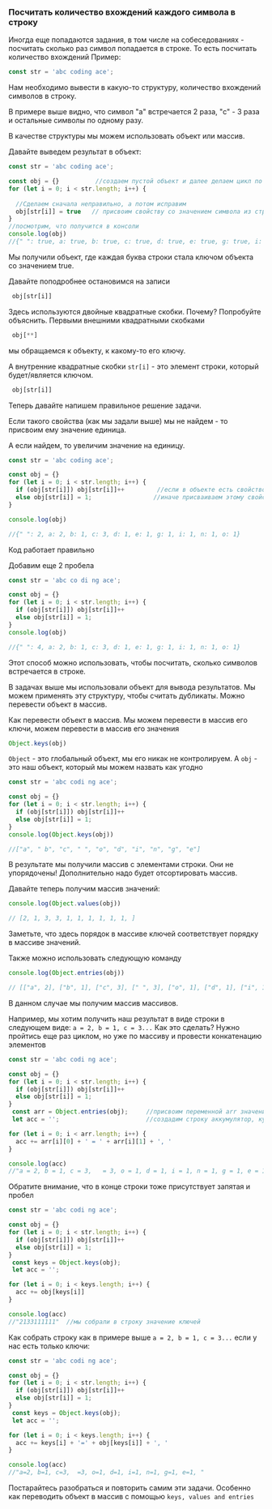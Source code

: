 ### Посчитать количество вхождений каждого символа в строку

Иногда еще попадаются задания, в том числе на собеседованиях - посчитать сколько раз 
символ попадается в строке. То есть посчитать количество вхождений
Пример:
```javascript
const str = 'abc coding ace';
```
Нам необходимо вывести в какую-то структуру, количество вхождений символов в строку.

В примере выше видно, что символ "а" встречается 2 раза, "c" - 3 раза
и остальные символы по одному разу.

В качестве структуры мы можем использовать объект или массив.

Давайте выведем результат в объект:
```javascript
const str = 'abc coding ace';

const obj = {}          //создаем пустой объект и далее делаем цикл по строке
for (let i = 0; i < str.length; i++) {
  
  //Сделаем сначала неправильно, а потом исправим
  obj[str[i]] = true   // присвоим свойству со значением символа из строки  `true`
}
//посмотрим, что получится в консоли
console.log(obj)
//{" ": true, a: true, b: true, c: true, d: true, e: true, g: true, i: true, n: true, o: true}
```
Мы получили объект, где каждая буква строки стала ключом объекта со значением true.

Давайте поподробнее остановимся на записи
```javascript
 obj[str[i]]
```
Здесь используются двойные квадратные скобки. Почему? Попробуйте объяснить.
Первыми внешними квадратными скобками 
```javascript
 obj[**]
```
мы обращаемся к объекту, к какому-то его ключу.

А внутренние квадратные скобки `str[i]` - это элемент строки, который будет/является ключом.
```javascript
 obj[str[i]]
```

Теперь давайте напишем правильное решение задачи.

Если такого свойства (как мы задали выше) мы не найдем - то присвоим ему значение единица.

А если найдем, то увеличим значение на единицу.
```javascript
const str = 'abc coding ace';

const obj = {}        
for (let i = 0; i < str.length; i++) {
  if (obj[str[i]]) obj[str[i]]++         //если в объекте есть свойство с ключом равным символу из строки то увеличиваем значение этого свойства на единицу
  else obj[str[i]] = 1;                 //иначе присваиваем этому свойству значение 1
}

console.log(obj)

//{" ": 2, a: 2, b: 1, c: 3, d: 1, e: 1, g: 1, i: 1, n: 1, o: 1}
``` 
Код работает правильно

Добавим еще 2 пробела
```javascript
const str = 'abc co di ng ace';

const obj = {}        
for (let i = 0; i < str.length; i++) {
  if (obj[str[i]]) obj[str[i]]++
  else obj[str[i]] = 1;
}
console.log(obj)

//{" ": 4, a: 2, b: 1, c: 3, d: 1, e: 1, g: 1, i: 1, n: 1, o: 1}
``` 
Этот способ можно использовать, чтобы посчитать, сколько символов встречается в строке.

В задачах выше мы использовали объект для вывода результатов.
Мы можем применять эту структуру, чтобы считать дубликаты. Можно перевести объект в массив.

Как перевести объект в массив.
Мы можем перевести в массив его ключи, можем перевести в массив его значения
```javascript
Object.keys(obj)
``` 
`Object` - это глобальный объект, мы его никак не контролируем.
А `obj` - это наш объект, который мы можем назвать как угодно

```javascript
const str = 'abc codi ng ace';

const obj = {}        
for (let i = 0; i < str.length; i++) {
  if (obj[str[i]]) obj[str[i]]++
  else obj[str[i]] = 1;
}
console.log(Object.keys(obj))

//["a", " b", "c", " ", "o", "d", "i", "n", "g", "e"]
```
В результате мы получили массив с элементами строки. Они не упорядочены!
Дополнительно надо будет отсортировать массив.

Давайте теперь получим массив значений:
```javascript
console.log(Object.values(obj))

// [2, 1, 3, 3, 1, 1, 1, 1, 1, 1, ]
```

Заметьте, что здесь порядок в массиве ключей соответствует порядку в массиве значений.

Также можно использовать следующую команду
```javascript
console.log(Object.entries(obj))

// [["a", 2], ["b", 1], ["c", 3], [" ", 3], ["o", 1], ["d", 1], ["i", 1], ["n", 1], ["g", 1], ["e", 1]]
```
В данном случае мы получим массив массивов.

Например, мы хотим получить наш результат в виде строки в следующем виде:
`a = 2, b = 1, c = 3...`
Как это сделать? Нужно пройтись еще раз циклом, но уже по массиву и провести конкатенацию элементов

```javascript
const str = 'abc codi ng ace';

const obj = {}        
for (let i = 0; i < str.length; i++) {
  if (obj[str[i]]) obj[str[i]]++
  else obj[str[i]] = 1;
}
 const arr = Object.entries(obj);     //присвоим переменной arr значение перевода нашего объекта в массив
 let acc = '';                        //создадим строку аккумулятор, куда будем собирать элементы

for (let i = 0; i < arr.length; i++) {
  acc += arr[i][0] + ' = ' + arr[i][1] + ', '
}

console.log(acc)
//"a = 2, b = 1, c = 3,   = 3, o = 1, d = 1, i = 1, n = 1, g = 1, e = 1, "
```
Обратите внимание, что в конце строки тоже присутствует запятая и пробел

```javascript
const str = 'abc codi ng ace';

const obj = {}        
for (let i = 0; i < str.length; i++) {
  if (obj[str[i]]) obj[str[i]]++
  else obj[str[i]] = 1;
}
 const keys = Object.keys(obj);     
 let acc = '';                        

for (let i = 0; i < keys.length; i++) {
  acc += obj[keys[i]]
}

console.log(acc)
//"2133111111"  //мы собрали в строку значение ключей
```

Как собрать строку как в примере выше `a = 2, b = 1, c = 3...` если у нас есть только ключи:

```javascript
const str = 'abc codi ng ace';

const obj = {}        
for (let i = 0; i < str.length; i++) {
  if (obj[str[i]]) obj[str[i]]++
  else obj[str[i]] = 1;
}
 const keys = Object.keys(obj);     
 let acc = '';                        

for (let i = 0; i < keys.length; i++) {
  acc += keys[i] + '=' + obj[keys[i]] + ', '
}

console.log(acc)
//"a=2, b=1, c=3,  =3, o=1, d=1, i=1, n=1, g=1, e=1, "
```

Постарайтесь разобраться и повторить самим эти задачи.
Особенно как переводить объект в массив с помощью `keys, values and entries `